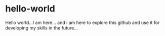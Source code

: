 # hello-world
Hello world...I am here...
and i am here to explore this github and use it for developing my skills  in the future...
